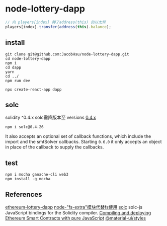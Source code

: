# node-lottery-dapp

```js
// 向 players[index] 轉了address(this) 的以太幣
players[index].transfer(address(this).balance);
```

## install

```shell
git clone git@github.com:JacobHsu/node-lottery-dapp.git
cd node-lottery-dapp
npm i
cd dapp
yarn
cd ../
npm run dev
```

`npx create-react-app dapp`

## solc

solidity ^0.4.x solc需降版本至 versions [0.4.x](https://www.npmjs.com/package/solc)

`npm i solc@0.4.26`

It also accepts an optional set of callback functions, which include the import and the smtSolver callbacks. Starting `0.6.0` it only accepts an object in place of the callback to supply the callbacks.

## test

`npm i mocha ganache-cli web3`  
`npm install -g mocha`

## References

[ethereum-lottery-dapp](https://github.com/wangshijun/ethereum-lottery-dapp)
[node-"fs-extra"模块代替fs使用](https://juejin.im/post/5b52fd21e51d4519234468f1)
[solc](https://www.npmjs.com/package/solc) solc-js JavaScript bindings for the Solidity compiler.
[Compiling and deploying Ethereum Smart Contracts with pure JavaScript](https://medium.com/coinmonks/compiling-and-deploying-ethereum-smart-contracts-with-pure-javascript-4bee3bfe99bb)
[@material-ui/styles](https://material-ui.com/zh/styles/basics/#material-ui-styles)
